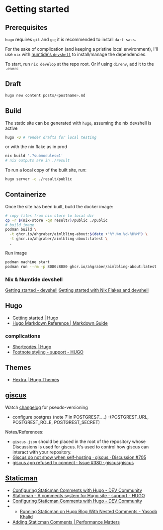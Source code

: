 # Getting started

## Prerequisites

`hugo` requires `git` and `go`; it is recommended to install `dart-sass`.

For the sake of complication (and keeping a pristine local environment), I'll use `nix` with [numtide's `devshell`](https://numtide.github.io/devshell/getting_started.html) to install/manage the dependencies.

To start, run `nix develop` at the repo root.  Or if using `direnv`, add it to the `.envrc`

## Draft

```sh
hugo new content posts/<postname>.md
```

## Build

The static site can be generated with `hugo`, assuming the nix devshell is active

```sh
hugo -D # render drafts for local testing
```

or with the nix flake as in prod

```sh
nix build '.?submodules=1'
# nix outputs are in ./result
```

To run a local copy of the built site, run:

```sh
hugo server -c ./result/public
```

## Containerize

Once the site has been built, build the docker image:

```sh
# copy files from nix store to local dir
cp -r $(nix-store -qR result/)/public ./public
# build image
podman build \
  -t ghcr.io/ahgraber/aimlbling-about:$(date +"%Y.%m.%d-%H%M") \
  -t ghcr.io/ahgraber/aimlbling-about:latest \
  .
```
<!--
```sh
# build image with nix
nix build '.?submodules=1#blogImage'
# load it to podman/docker
podman load < result
``` -->

Run image

```sh
podman machine start
podman run --rm -p 8080:8080 ghcr.io/ahgraber/aimlbling-about:latest
```

### Nix & Numtide devshell

[Getting started - devshell](https://numtide.github.io/devshell/getting_started.html)
[Getting started with Nix Flakes and devshell](https://yuanwang.ca/posts/getting-started-with-flakes.html)

## Hugo

- [Getting started | Hugo](https://gohugo.io/getting-started/)
- [Hugo Markdown Reference | Markdown Guide](https://www.markdownguide.org/tools/hugo/)

### complications

- [Shortcodes | Hugo](https://gohugo.io/content-management/shortcodes/)
- [Footnote styling - support - HUGO](https://discourse.gohugo.io/t/footnote-styling/114/6)

## Themes

- [Hextra | Hugo Themes](https://themes.gohugo.io/themes/hextra/)
<!-- - [Coder | Hugo Themes](https://themes.gohugo.io/themes/hugo-coder/) - supports giscus for comments; umami for analytics
- [Typo | Hugo Themes](https://themes.gohugo.io/themes/typo/) -->

## [giscus](https://giscus.app/)

Watch [changelog](https://github.com/giscus/giscus/blob/main/CHANGELOG.md) for pseudo-versioning

- configure postgres (note *T* in POSTGRES*T*_...) -(POSTGREST_URL, POSTGREST_ROLE, POSTGREST_SECRET)

Notes/References:

- `giscus.json` should be placed in the root of the repository whose Discussions is used for giscus. It's used to control how giscus can interact with your repository.
- [Giscus do not show when self-hosting · giscus · Discussion #705](https://github.com/orgs/giscus/discussions/705)
- [giscus app refused to connect · Issue #380 · giscus/giscus](https://github.com/giscus/giscus/issues/380#issuecomment-1026328308)

## [Staticman](https://staticman.net/docs/)

- [Configuring Staticman Comments with Hugo - DEV Community](https://dev.to/julio_ui/configuring-staticman-comments-with-hugo-317g)
- [Staticman - A comments system for Hugo site - support - HUGO](https://discourse.gohugo.io/t/staticman-a-comments-system-for-hugo-site/4429/7)
- [Configuring Staticman Comments with Hugo - DEV Community](https://dev.to/julio_ui/configuring-staticman-comments-with-hugo-317g)
- - [Running Staticman on Hugo Blog With Nested Comments - Yasoob Khalid](https://yasoob.me/posts/running_staticman_on_static_hugo_blog_with_nested_comments/#troubleshooting)
- [Adding Staticman Comments | Performance Matters](https://travisdowns.github.io/blog/2020/02/05/now-with-comments.html#integrate-comments-into-site)
